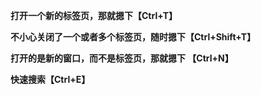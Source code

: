 **打开一个新的标签页，那就摁下【Ctrl+T】**

**不小心关闭了一个或者多个标签页，随时摁下【Ctrl+Shift+T】**

**打开的是新的窗口，而不是标签页，那就摁下 【Ctrl+N】**

**快速搜索【Ctrl+E】**

